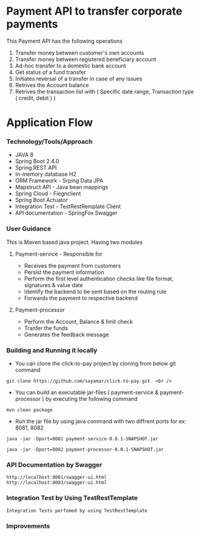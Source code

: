 # Payment API to transfer corporate payments

This Payment API has the following operations
1. Transfer money between customer's own accounts
2. Transfer money between registered beneficiary account
3. Ad-hoc transfer to a domestic bank account
4. Get status of a fund transfer
5. Initiates reversal of a transfer in case of any issues
6. Retrives the Account balance
7. Retrives the transaction list with ( Specific date range, Transaction type ( credit, debit ) )

# Application Flow 

### Technology/Tools/Approach

* JAVA 8
* Spring Boot 2.4.0
* Spring REST API
* In-memory database H2
* ORM Framework - Srping Data JPA
* Mapstruct API - Java bean mappings
* Spring Cloud - Fiegnclient
* Spring Boot Actuator
* Integration Test - TestRestRemplate Client
* API documentation - SpringFox Swagger



### User Guidance

This is Maven based java project. Having two modules

1. Payment-service - Responsible for 

    * Receives the payment from customers
    * Persist the payment information
    * Perform the first level authentication checks like file format, signatures & value date
    * Identify the backend to be sent based on the routing rule 
    * Forwards the payment to respective backend    <br />
    
2. Payment-processor

    * Perform the Account, Balance & limit check
    * Tranfer the funds
    * Generates the feedback message

### Building and Running it locally
	
   * You can clone the click-to-pay project by cloning from below git command  <br />	
   
	git clone https://github.com/sayamar/click-to-pay.git  <br />
   
   * You can build an executable jar-files ( payment-service & payment-processor ) by executing the following command
   
	mvn clean package
   
   * Run the jar file by using java command with two diffrent ports for ex: 8081, 8082
   
	java -jar -Dport=8081 payment-service-0.0.1-SNAPSHOT.jar 
   
	java -jar -Dport=8082 payment-processor-0.0.1-SNAPSHOT.jar
   		  
### API Documentation by Swagger

	http://localhost:8081/swagger-ui.html 
	http://localhost:8083/swagger-ui.html
   
### Integration Test by Using TestRestTemplate

	Integration Tests perfomed by using TestRestTemplate

### Improvements



